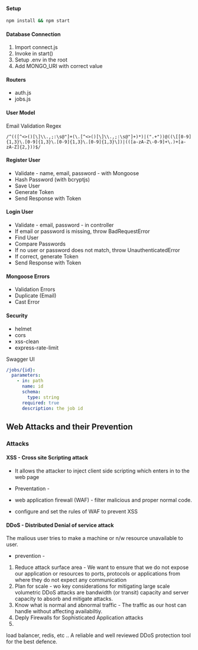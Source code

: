 #### Setup

```bash
npm install && npm start
```

#### Database Connection

1. Import connect.js
2. Invoke in start()
3. Setup .env in the root
4. Add MONGO_URI with correct value

#### Routers

- auth.js
- jobs.js

#### User Model

Email Validation Regex

```regex
/^(([^<>()[\]\\.,;:\s@"]+(\.[^<>()[\]\\.,;:\s@"]+)*)|(".+"))@((\[[0-9]{1,3}\.[0-9]{1,3}\.[0-9]{1,3}\.[0-9]{1,3}\])|(([a-zA-Z\-0-9]+\.)+[a-zA-Z]{2,}))$/
```

#### Register User

- Validate - name, email, password - with Mongoose
- Hash Password (with bcryptjs)
- Save User
- Generate Token
- Send Response with Token

#### Login User

- Validate - email, password - in controller
- If email or password is missing, throw BadRequestError
- Find User
- Compare Passwords
- If no user or password does not match, throw UnauthenticatedError
- If correct, generate Token
- Send Response with Token

#### Mongoose Errors

- Validation Errors
- Duplicate (Email)
- Cast Error

#### Security

- helmet
- cors
- xss-clean
- express-rate-limit

Swagger UI

```yaml
/jobs/{id}:
  parameters:
    - in: path
      name: id
      schema:
        type: string
      required: true
      description: the job id
```


## Web Attacks and their Prevention

### Attacks 

#### XSS - Cross site Scripting attack
- It allows the attacker to inject client side scripting which enters in to the web page

- Preventation - 
- web application firewall (WAF) - filter malicious and proper normal code.
- configure and set the rules of WAF to prevent XSS

#### DDoS - Distributed Denial of service attack
The malious user tries to make a machine or n/w resource unavailable to user.

- prevention - 
1. Reduce attack surface area - We want to ensure that we do not expose our application or resources to ports, protocols or applications from where they do not expect any communication
2. Plan for scale - wo key considerations for mitigating large scale volumetric DDoS attacks are bandwidth (or transit) capacity and server capacity to absorb and mitigate attacks.
3. Know what is normal and abnormal traffic - The traffic as our host can handle without affecting availabiltiy.
4. Deply Firewalls for Sophisticated Application attacks
5. 
load balancer, redis, etc ..
A reliable and well reviewed DDoS protection tool for the best defence.